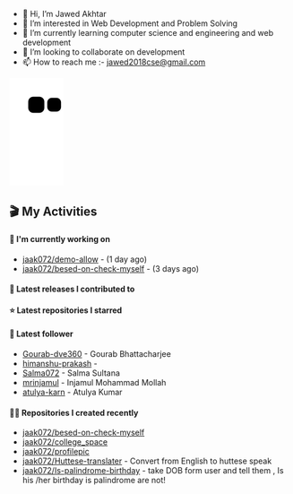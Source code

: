 - 👋 Hi, I’m Jawed Akhtar
- 👀 I’m interested in Web Development and Problem Solving
- 🌱 I’m currently learning computer science and engineering and web development
- 💞️ I’m looking to collaborate on development
- 📫 How to reach me  :- jawed2018cse@gmail.com

![snake svg](https://github.com/jaak072/jaak072/blob/dist/github-contribution-grid-snake.svg)


## 🎬 My Activities

#### 👷 I'm currently working on

- [jaak072/demo-allow](https://github.com/jaak072/demo-allow) -  (1 day ago)
- [jaak072/besed-on-check-myself](https://github.com/jaak072/besed-on-check-myself) -  (3 days ago)

#### 🚀 Latest releases I contributed to


#### ⭐ Latest repositories I starred


#### 👥 Latest follower

- [Gourab-dve360](https://github.com/Gourab-dve360) - Gourab Bhattacharjee
- [himanshu-prakash](https://github.com/himanshu-prakash) - 
- [Salma072](https://github.com/Salma072) - Salma Sultana
- [mrinjamul](https://github.com/mrinjamul) - Injamul Mohammad Mollah
- [atulya-karn](https://github.com/atulya-karn) - Atulya Kumar

#### 👨‍💻 Repositories I created recently

- [jaak072/besed-on-check-myself](https://github.com/jaak072/besed-on-check-myself)
- [jaak072/college_space](https://github.com/jaak072/college_space)
- [jaak072/profilepic](https://github.com/jaak072/profilepic)
- [jaak072/Huttese-translater](https://github.com/jaak072/Huttese-translater) - Convert from English to huttese speak
- [jaak072/Is-palindrome-birthday](https://github.com/jaak072/Is-palindrome-birthday) - take DOB form user and tell them , Is his /her birthday is palindrome are not!




